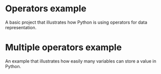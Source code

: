 # Operators example

A basic project that illustrates how Python is using operators for data representation.


# Multiple operators example

An example that illustrates how easily many variables can store a value in Python.
